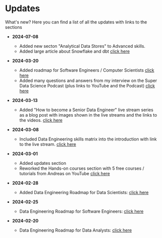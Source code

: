 Updates
============

What's new? Here you can find a list of all the updates with links to the sections

- **2024-07-08**
  - Added new secton "Analytical Data Stores" to Advanced skills.
  - Added large article about Snowflake and dbt [click here](03-AdvancedSkills.md#analytical-data-stores)

- **2024-03-20**
  - Added roadmap for Software Engineers / Computer Scientists [click here](01-Introduction.md#roadmap-for-software-engineers)
  - Added many questions and answers from my interview on the Super Data Science Podcast (plus links to YouTube and the Podcast) [click here](01-Introduction.md#Interview-with-Andreas-on-the-Super-Data-Science-Podcast)


- **2024-03-13**
  - Added "How to become a Senior Data Engineer" live stream series as a blog post with images shown in the live streams and the links to the videos. [click here](01-Introduction.md#how-to-become-a-senior-data-engineer)


- **2024-03-08**
  - Included Data Engineering skills matrix into the introduction with link to the live stream. [click here](01-Introduction.md#data-engineers-skills-matrix)


- **2024-03-01**
  - Added updates section
  - Reworked the Hands-on courses section with 5 free courses / tutorials from Andreas on YouTube [click here](04-HandsOnCourse.md)


- **2024-02-28**
  - Added Data Engineering Roadmap for Data Scientists: [click here](01-Introduction.md#roadmap-for-data-scientists)


- **2024-02-25**
  - Data Engineering Roadmap for Software Engineers: [click here](01-Introduction.md#roadmap-for-software-engineers)


- **2024-02-20**
  - Data Engineering Roadmap for Data Analysts: [click here](01-Introduction.md#roadmap-for-data-analysts)



<!---
| Date | Topic | Link
|------------------|
| 2024-02-28 | Added updates section - sdfs | [click here](sections/01-Introduction.md#roadmap-for-data-scientists)
| 2024-02-28 | Data Engineering Roadmap for Data Scientists | [click here](sections/01-Introduction.md#roadmap-for-data-scientists)
| 2024-02-25 | Data Engineering Roadmap for Software Engineers | [click here](sections/01-Introduction.md#roadmap-for-software-engineers)
| 2024-02-20 | Data Engineering Roadmap for Data Analysts | [click here](sections/01-Introduction.md#roadmap-for-data-analysts)
--->
